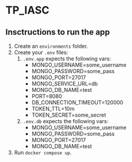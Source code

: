 # TP_IASC

## Insctructions to run the app

1. Create an `environments` folder.
2. Create your `.env` files:
   1. `.env.app` expects the following vars:
       - MONGO_USERNAME=some_username
       - MONGO_PASSWORD=some_pass
       - MONGO_PORT=27017
       - MONGO_SERVICE_URL=db
       - MONGO_DB_NAME=test
       - PORT=8080
       - DB_CONNECTION_TIMEOUT=120000
       - TOKEN_TTL=10m
       - TOKEN_SECRET=some_secret
   2. `.env.db` expects the following vars:
        - MONGO_USERNAME=some_username
        - MONGO_PASSWORD=some_pass
        - MONGO_PORT=27017
        - MONGO_DB_NAME=test
3. Run `docker compose up`.

